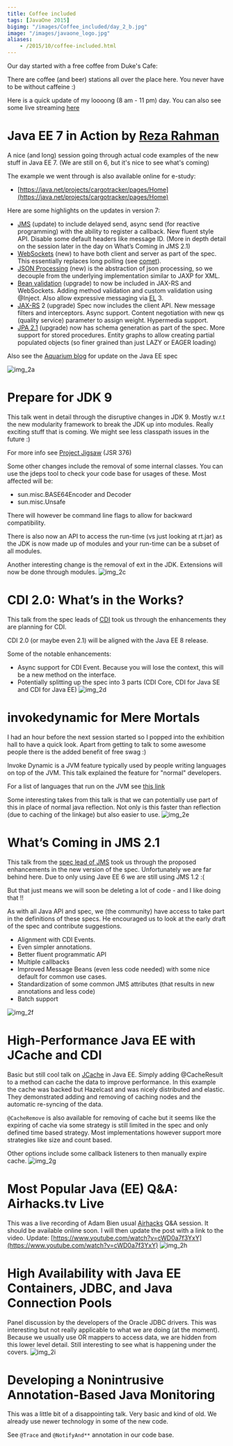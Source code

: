 ```yaml
---
title: Coffee included
tags: [JavaOne 2015]
bigimg: "/images/Coffee_included/day_2_b.jpg"
image: "/images/javaone_logo.jpg"
aliases:
    - /2015/10/coffee-included.html
---
```

Our day started with a free coffee from Duke's Cafe:

There are coffee (and beer) stations all over the place here. You never have to be without caffeine :)

Here is a quick update of my loooong (8 am - 11 pm) day. You can also see some live streaming [here](https://www.youtube.com/watch?v=6exFuFJhfcA)

#  Java EE 7 in Action by [Reza Rahman](http://www.rahmannet.net/)
A nice (and long) session going through actual code examples of the new stuff in Java EE 7. (We are still on 6, but it's nice to see what's coming)

The example we went through is also available online for e-study:

* [https://java.net/projects/cargotracker/pages/Home](https://java.net/projects/cargotracker/pages/Home)

Here are some highlights on the updates in version 7:

* [JMS](https://en.wikipedia.org/wiki/Java_Message_Service) (update) to include delayed send, async send (for reactive programming) with the ability to register a callback. New fluent style API. Disable some default headers like message ID. (More in depth detail on the session later in the day on What’s Coming in JMS 2.1)
* [WebSockets](https://en.wikipedia.org/wiki/WebSocket) (new) to have both client and server as part of the spec. This essentially replaces long polling (see [comet](https://en.wikipedia.org/wiki/Comet_%28programming%29)).
* [JSON Processing](https://javaee.github.io/jsonp/) (new) is the abstraction of json processing, so we decouple from the underlying implementation similar to JAXP for XML.
* [Bean validation](http://beanvalidation.org/) (upgrade) to now be included in JAX-RS and WebSockets. Adding method validation and custom validation using @Inject. Also allow expressive messaging via [EL](https://docs.oracle.com/javaee/6/tutorial/doc/gjddd.html) 3.
* [JAX-RS](https://en.wikipedia.org/wiki/Java_API_for_RESTful_Web_Services) 2 (upgrade) Spec now includes the client API. New message filters and interceptors. Async support. Content negotiation with new qs (quality service) parameter to assign weight. Hypermedia support.
* [JPA 2.1](https://en.wikipedia.org/wiki/Java_Persistence_API) (upgrade) now has schema generation as part of the spec. More support for stored procedures. Entity graphs to allow creating partial populated objects (so finer grained than just LAZY or EAGER loading)

Also see the [Aquarium blog](https://blogs.oracle.com/theaquarium/) for update on the Java EE spec

![img_2a](/images/Coffee_included/day_2_a.jpg)

# Prepare for JDK 9
This talk went in detail through the disruptive changes in JDK 9. Mostly w.r.t the new modularity framework to break the JDK up into modules.
Really exciting stuff that is coming. We might see less classpath issues in the future :)

For more info see [Project Jigsaw](http://openjdk.java.net/projects/jigsaw/spec/) (JSR 376)

Some other changes include the removal of some internal classes. You can use the jdeps tool to check your code base for usages of these. Most affected will be:

* sun.misc.BASE64Encoder and Decoder
* sun.misc.Unsafe

There will however be command line flags to allow for backward compatibility.

There is also now an API to access the run-time (vs just looking at rt.jar) as the JDK is now made up of modules and your run-time can be a subset of all modules.

Another interesting change is the removal of ext in the JDK. Extensions will now be done through modules.
![img_2c](/images/Coffee_included/day_2_c.jpg)

# CDI 2.0: What’s in the Works?
This talk from the spec leads of [CDI](http://www.cdi-spec.org/) took us through the enhancements they are planning for CDI.

CDI 2.0 (or maybe even 2.1) will be aligned with the Java EE 8 release.

Some of the notable enhancements:

* Async support for CDI Event. Because you will lose the context, this will be a new method on the interface.
* Potentially splitting up the spec into 3 parts (CDI Core, CDI for Java SE and CDI for Java EE)
![img_2d](/images/Coffee_included/day_2_d.jpg)

# invokedynamic for Mere Mortals
I had an hour before the next session started so I popped into the exhibition hall to have a quick look. Apart from getting to talk to some awesome people there is the added benefit of free swag :)

Invoke Dynamic is a JVM feature typically used by people writing languages on top of the JVM. This talk explained the feature for "normal" developers.

For a list of languages that run on the JVM see [this link](https://en.wikipedia.org/wiki/List_of_JVM_languages)

Some interesting takes from this talk is that we can potentially use part of this in place of normal java reflection. Not only is this faster than reflection (due to caching of the linkage) but also easier to use.
![img_2e](/images/Coffee_included/day_2_e.jpg)

# What’s Coming in JMS 2.1
This talk from the [spec lead of JMS](https://java.net/projects/jms-spec/pages/Home) took us through the proposed enhancements in the new version of the spec. Unfortunately we are far behind here. Due to only using Jave EE 6 we are still using JMS 1.2 :(

But that just means we will soon be deleting a lot of code - and I like doing that !!

As with all Java API and spec, we (the community) have access to take part in the definitions of these specs. He encouraged us to look at the early draft of the spec and contribute suggestions.

* Alignment with CDI Events.
* Even simpler annotations.
* Better fluent programmatic API
* Multiple callbacks
* Improved Message Beans (even less code needed) with some nice default for common use cases.
* Standardization of some common JMS attributes (that results in new annotations and less code)
* Batch support

![img_2f](/images/Coffee_included/day_2_f.jpg)

# High-Performance Java EE with JCache and CDI
Basic but still cool talk on [JCache](https://blogs.oracle.com/theaquarium/entry/jcache_is_final_i_repeat) in Java EE. Simply adding @CacheResult to a method can cache the data to improve performance. In this example the cache was backed but Hazelcast and was nicely distributed and elastic. They demonstrated adding and removing of caching nodes and the automatic re-syncing of the data.

`@CacheRemove` is also available for removing of cache but it seems like the expiring of cache via some strategy is still limited in the spec and only defined time based strategy. Most implementations however support more strategies like size and count based.

Other options include some callback listeners to then manually expire cache.
![img_2g](/images/Coffee_included/day_2_g.jpg)

# Most Popular Java (EE) Q&A: Airhacks.tv Live

This was a live recording of Adam Bien usual [Airhacks](http://airhacks.com/) Q&amp;A session.  It should be available online soon. I will then update the post with a link to the video.
Update: [https://www.youtube.com/watch?v=cWD0a7f3YxY](https://www.youtube.com/watch?v=cWD0a7f3YxY)
![img_2h](/images/Coffee_included/day_2_h.jpg)

# High Availability with Java EE Containers, JDBC, and Java Connection Pools
Panel discussion by the developers of the Oracle JDBC drivers. This was interesting but not really applicable to what we are doing (at the moment). Because we usually use OR mappers to access data, we are hidden from this lower level detail. Still interesting to see what is happening under the covers.
![img_2i](/images/Coffee_included/day_2_i.jpg)

# Developing a Nonintrusive Annotation-Based Java Monitoring
This was a little bit of a disappointing talk. Very basic and kind of old. We already use newer technology in some of the new code.

See `@Trace` and `@NotifyAnd**` annotation in our code base.
